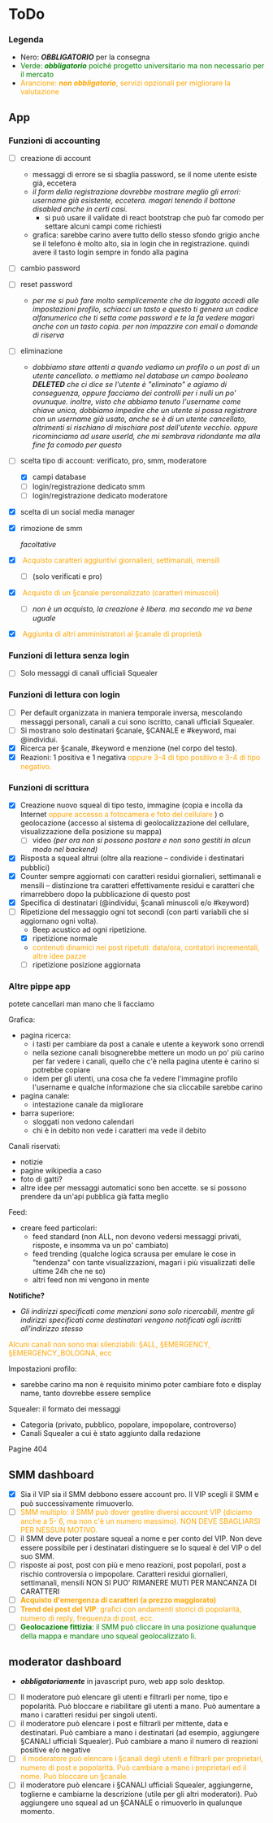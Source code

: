 # ToDo
### Legenda 
- Nero: ***OBBLIGATORIO*** per la consegna
- <span style="color:Green">Verde: ***obbligatorio*** poiché progetto universitario ma non necessario per il mercato 
- <span style="color:orange">Arancione: ***non obbligatorio***, servizi opzionali per migliorare la valutazione
## App
### Funzioni di accounting
- [ ] creazione di account
    - messaggi di errore se si sbaglia password, se il nome utente esiste già, eccetera
    - *il form della registrazione dovrebbe mostrare meglio gli errori: username già esistente, eccetera. magari tenendo il bottone disabled anche in certi casi.*
        - si può usare il validate di react bootstrap che può far comodo per settare alcuni campi come richiesti
    - grafica: sarebbe carino avere tutto dello stesso sfondo grigio anche se il telefono è molto alto, sia in login che in registrazione. quindi avere il tasto login sempre in fondo alla pagina
- [ ] cambio password
- [ ] reset password
    - *per me si può fare molto semplicemente che da loggato accedi alle impostazioni profilo, schiacci un tasto e questo ti genera un codice alfanumerico che ti setta come password e te la fa vedere magari anche con un tasto copia. per non impazzire con email o domande di riserva*
- [ ] eliminazione
    - *dobbiamo stare attenti a quando vediamo un profilo o un post di un utente cancellato. o mettiamo nel database un campo booleano **DELETED** che ci dice se l'utente è "eliminato" e agiamo di conseguenza, oppure facciamo dei controlli per i nulli un po' ovunuque. inoltre, visto che abbiamo tenuto l'username come chiave unica, dobbiamo impedire che un utente si possa registrare con un username già usato, anche se è di un utente cancellato, altrimenti si rischiano di mischiare post dell'utente vecchio. oppure ricominciamo ad usare userId, che mi sembrava ridondante ma alla fine fa comodo per questo*
- [ ] scelta tipo di account: verificato, pro, smm, moderatore
    - [x] campi database
    - [ ] login/registrazione dedicato smm
    - [ ] login/registrazione dedicato moderatore
- [x] scelta di un social media manager
- [x] rimozione de smm

    *facoltative*
    
- [x] <span style="color:orange"> Acquisto caratteri aggiuntivi giornalieri, settimanali, mensili 
    - [ ] (solo verificati e pro)
- [x] <span style="color:orange"> Acquisto di un §canale personalizzato (caratteri minuscoli)
    - [ ] *non è un acquisto, la creazione è libera. ma secondo me va bene uguale*
- [x] <span style="color:orange"> Aggiunta di altri amministratori al §canale di proprietà 

### Funzioni di lettura senza login
- [ ] Solo messaggi di canali ufficiali Squealer

### Funzioni di lettura con login
- [ ] Per default organizzata in maniera temporale inversa, mescolando messaggi personali, canali a cui sono iscritto, canali ufficiali Squealer.
- [ ] Si mostrano solo destinatari §canale, §CANALE e #keyword, mai @individui.
- [x] Ricerca per §canale, #keyword e menzione (nel corpo del testo).
- [x] Reazioni: 1 positiva e 1 negativa <span style="color:orange">oppure 3-4 di tipo positivo e 3-4 di tipo
negativo.</span>

### Funzioni di scrittura
- [x] Creazione nuovo squeal di tipo testo, immagine (copia e incolla da Internet <span style="color:orange"> oppure accesso a fotocamera e foto del cellulare </span>) o geolocazione (accesso al sistema di geolocalizzazione del cellulare, visualizzazione della posizione su mappa)
    - [ ] video *(per ora non si possono postare e non sono gestiti in alcun modo nel backend)*
- [x] Risposta a squeal altrui (oltre alla reazione – condivide i destinatari pubblici)
- [x] Counter sempre aggiornati con caratteri residui giornalieri, settimanali e mensili – distinzione tra caratteri effettivamente residui e caratteri che rimarrebbero dopo la pubblicazione di questo post
- [x] Specifica di destinatari (@individui, §canali minuscoli e/o #keyword)
- [ ] Ripetizione del messaggio ogni tot secondi (con parti variabili che si aggiornano ogni volta). 
    - Beep acustico ad ogni ripetizione.
    - [x] ripetizione normale
    - <span style="color:orange">contenuti dinamici nei post ripetuti: data/ora, contatori incrementali, altre idee pazze</span>
    - [ ] ripetizione posizione aggiornata

### Altre pippe app
potete cancellari man mano che li facciamo

Grafica:
- pagina ricerca:
    - i tasti per cambiare da post a canale e utente a keywork sono orrendi
    - nella sezione canali bisognerebbe mettere un modo un po' più carino per far vedere i canali, quello che c'è nella pagina utente è carino si potrebbe copiare
    - idem per gli utenti, una cosa che fa vedere l'immagine profilo l'username e qualche informazione che sia cliccabile sarebbe carino
- pagina canale: 
    - intestazione canale da migliorare
- barra superiore:
    - sloggati non vedono calendari
    - chi è in debito non vede i caratteri ma vede il debito

Canali riservati:
- notizie
- pagine wikipedia a caso
- foto di gatti?
- altre idee per messaggi automatici sono ben accette. se si possono prendere da un'api pubblica già fatta meglio

Feed:
- creare feed particolari:
    - feed standard (non ALL, non devono vedersi messaggi privati, risposte, e insomma va un po' cambiato)
    - feed trending (qualche logica scrausa per emulare le cose in "tendenza" con tante visualizzazioni, magari i più visualizzati delle ultime 24h che ne so)
    - altri feed non mi vengono in mente

**Notifiche?**
- *Gli indirizzi specificati come menzioni sono solo ricercabili, mentre gli
indirizzi specificati come destinatari vengono notificati agli iscritti
all'indirizzo stesso*


<span style="color:orange">Alcuni canali non sono mai silenziabili: §ALL, §EMERGENCY, §EMERGENCY_BOLOGNA, ecc</span>

Impostazioni profilo:
- sarebbe carino ma non è requisito minimo poter cambiare foto e display name, tanto dovrebbe essere semplice

Squealer: il formato dei messaggi
- Categoria (privato, pubblico, popolare, impopolare, controverso)
- Canali Squealer a cui è stato aggiunto dalla redazione

Pagine 404

## SMM dashboard
- [x] Sia il VIP sia il SMM debbono essere account pro. Il VIP scegli il SMM e può successivamente rimuoverlo.
- [ ] <span style="color:orange">SMM multiplo: il SMM può dover gestire diversi account VIP (diciamo anche a 5- 6, ma non c'è un numero massimo). NON DEVE SBAGLIARSI PER NESSUN MOTIVO.
- [ ] il SMM deve poter postare squeal a nome e per conto del VIP. Non deve essere possibile per i destinatari distinguere se lo squeal è del VIP o del suo SMM.
- [ ] risposte ai post, post con più e meno reazioni, post popolari, post a rischio controversia o impopolare. Caratteri residui giornalieri, settimanali, mensili
    NON SI PUO' RIMANERE MUTI PER MANCANZA DI CARATTERI
- [ ] <span style="color:orange">**Acquisto d'emergenza di caratteri (a prezzo maggiorato)**
- [ ] <span style="color:orange">**Trend dei post del VIP**: grafici con andamenti storici di popolarità, numero di reply, frequenza di post, ecc.
- [ ] <span style="color:green">**Geolocazione fittizia**: il SMM può cliccare in una posizione qualunque della mappa e mandare uno squeal geolocalizzato lì.

## moderator dashboard
- ***obbligatoriamente*** in javascript puro, web app solo desktop.
- [ ] Il moderatore può elencare gli utenti e filtrarli per nome, tipo e popolarità. Può bloccare e riabilitare gli utenti a mano. Può aumentare a mano i caratteri residui per singoli utenti.
- [ ]  il moderatore può elencare i post e filtrarli per mittente, data e destinatari. Può cambiare a mano i destinatari (ad esempio, aggiungere §CANALI ufficiali Squealer). Può cambiare a mano il numero di reazioni positive e/o negative
- [ ] <span style="color:orange"> il moderatore può elencare i §canali degli utenti e filtrarli per proprietari, numero di post e popolarità. Può cambiare a mano i proprietari ed il nome. Può bloccare un §canale.
- [ ] il moderatore può elencare i §CANALI ufficiali Squealer, aggiungerne, toglierne e cambiarne la descrizione (utile per gli altri moderatori). Può aggiungere uno squeal ad un §CANALE o rimuoverlo in qualunque momento.